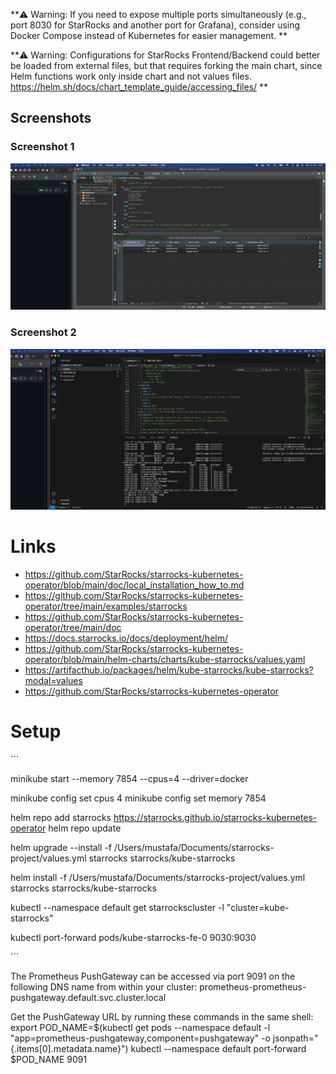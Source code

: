 **⚠️ Warning: If you need to expose multiple ports simultaneously (e.g., port 8030 for StarRocks and another port for Grafana), consider using Docker Compose instead of Kubernetes for easier management. **


**⚠️ Warning: Configurations for StarRocks Frontend/Backend could better be loaded from external files, but that requires forking the main chart, since Helm functions work only inside chart and not values files. https://helm.sh/docs/chart_template_guide/accessing_files/ **

## Screenshots

### Screenshot 1
![Screenshot 1](images/Screenshot_01.png)

### Screenshot 2
![Screenshot 2](images/Screenshot_02.png)

# Links

- https://github.com/StarRocks/starrocks-kubernetes-operator/blob/main/doc/local_installation_how_to.md
- https://github.com/StarRocks/starrocks-kubernetes-operator/tree/main/examples/starrocks
- https://github.com/StarRocks/starrocks-kubernetes-operator/tree/main/doc
- https://docs.starrocks.io/docs/deployment/helm/
- https://github.com/StarRocks/starrocks-kubernetes-operator/blob/main/helm-charts/charts/kube-starrocks/values.yaml
- https://artifacthub.io/packages/helm/kube-starrocks/kube-starrocks?modal=values
- https://github.com/StarRocks/starrocks-kubernetes-operator

# Setup

´´´

minikube start --memory 7854 --cpus=4 --driver=docker



minikube config set cpus 4
minikube config set memory 7854

helm repo add starrocks https://starrocks.github.io/starrocks-kubernetes-operator
helm repo update

helm upgrade --install -f  /Users/mustafa/Documents/starrocks-project/values.yml starrocks starrocks/kube-starrocks

helm install -f /Users/mustafa/Documents/starrocks-project/values.yml starrocks starrocks/kube-starrocks

kubectl --namespace default get starrockscluster -l "cluster=kube-starrocks"

kubectl port-forward pods/kube-starrocks-fe-0 9030:9030

´´´


The Prometheus PushGateway can be accessed via port 9091 on the following DNS name from within your cluster:
prometheus-prometheus-pushgateway.default.svc.cluster.local


Get the PushGateway URL by running these commands in the same shell:
  export POD_NAME=$(kubectl get pods --namespace default -l "app=prometheus-pushgateway,component=pushgateway" -o jsonpath="{.items[0].metadata.name}")
  kubectl --namespace default port-forward $POD_NAME 9091

